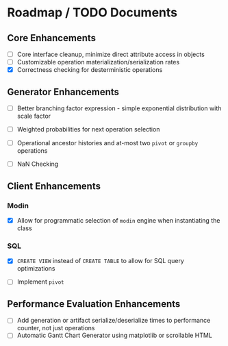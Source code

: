 # Roadmap / TODO Documents

## Core Enhancements
- [ ] Core interface cleanup, minimize direct attribute access in objects
- [ ] Customizable operation materialization/serialization rates
- [x] Correctness checking for desterministic operations

## Generator Enhancements
- [ ] Better branching factor expression - simple exponential distribution with scale factor
- [ ] Weighted probabilities for next operation selection
- [ ] Operational ancestor histories and at-most two `pivot` or `groupby` operations
- [ ] NaN Checking


## Client Enhancements
### Modin
- [x] Allow for programmatic selection of `modin` engine when instantiating the class

### SQL
- [x] `CREATE VIEW` instead of `CREATE TABLE` to allow for SQL query optimizations
- [ ] Implement `pivot`


## Performance Evaluation Enhancements
- [ ] Add generation or artifact serialize/deserialize times to performance counter, not just operations
- [ ] Automatic Gantt Chart Generator using matplotlib or scrollable HTML